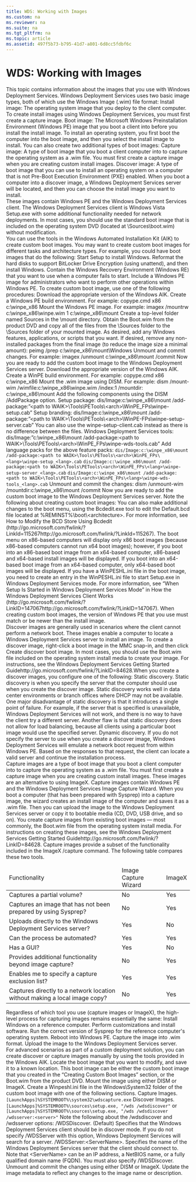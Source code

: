 ```yaml
---
title: WDS: Working with Images
ms.custom: na
ms.reviewer: na
ms.suite: na
ms.tgt_pltfrm: na
ms.topic: article
ms.assetid: 497f5b73-b795-41d7-a801-6d8cc5fdbf6c
---
```

# WDS: Working with Images
<?xml version="1.0" encoding="utf-8"?>
<developerConceptualDocument xmlns="http://ddue.schemas.microsoft.com/authoring/2003/5" xmlns:xlink="http://www.w3.org/1999/xlink" xmlns:xsi="http://www.w3.org/2001/XMLSchema-instance" xsi:schemaLocation="http://ddue.schemas.microsoft.com/authoring/2003/5 http://dduestorage.blob.core.windows.net/ddueschema/developer.xsd">
  <introduction>
    <para>This topic contains information about the images that you use with Windows Deployment Services. Windows Deployment Services uses two basic image types, both of which use the Windows Image (.wim) file format:</para>
    <list class="bullet">
      <listItem>
        <para>
          <system>Install image</system>: The operating system image that you deploy to the client computer. To create install images using Windows Deployment Services, you must first create a capture image.</para>
      </listItem>
      <listItem>
        <para>
          <system>Boot image</system>: The Microsoft Windows Preinstallation Environment (Windows PE) image that you boot a client into before you install the install image. To install an operating system, you first boot the computer into the boot image, and then you select the install image to install. You can also create two additional types of boot images:</para>
        <list class="bullet">
          <listItem>
            <para>
              <system>Capture image</system>: A type of boot image that you boot a client computer into to capture the operating system as a .wim file. You must first create a capture image when you are creating custom install images. </para>
          </listItem>
          <listItem>
            <para>
              <system>Discover image</system>: A type of boot image that you can use to install an operating system on a computer that is not Pre-Boot Execution Environment (PXE) enabled. When you boot a computer into a discover image, a Windows Deployment Services server will be located, and then you can choose the install image you want to install. </para>
          </listItem>
        </list>
      </listItem>
    </list>
  </introduction>
  <section address="BKMK_2" DoNotNumber="false">
    <title>Boot Images</title>
    <content>
      <para>These images contain Windows PE and the Windows Deployment Services client. The Windows Deployment Services client is Windows Vista Setup.exe with some additional functionality needed for network deployments. In most cases, you should use the standard boot image that is included on the operating system DVD (located at \Sources\boot.wim) without modification. </para>
    </content>
    <sections>
      <section address="Custom" DoNotNumber="false">
        <title>Creating Custom Boot Images</title>
        <content>
          <para>You can use the tools in the Windows Automated Installation Kit (AIK) to create custom boot images. You may want to create custom boot images for different tasks and architecture types. For example, you could have boot images that do the following:</para>
          <list class="bullet">
            <listItem>
              <para>Start Setup to install Windows.</para>
            </listItem>
            <listItem>
              <para>Reformat the hard disks to support BitLocker Drive Encryption (using unattend), and then install Windows. </para>
            </listItem>
            <listItem>
              <para>Contain the Windows Recovery Environment (Windows RE) that you want to use when a computer fails to start. </para>
            </listItem>
            <listItem>
              <para>Include a Windows PE image for administrators who want to perform other operations within Windows PE.</para>
            </listItem>
          </list>
          <para>To create custom boot image, use one of the following procedures:</para>
          <procedure>
            <title>To create a custom boot image using Windows PE 2.0 or 2.1</title>
            <steps class="ordered">
              <step>
                <content>
                  <para>Download the appropriate version of the Windows AIK.</para>
                </content>
              </step>
              <step>
                <content>
                  <para>Create a Windows PE build environment. For example: <codeInline>copype.cmd x86 c:\winpe_x86</codeInline></para>
                </content>
              </step>
              <step>
                <content>
                  <para>Mount the Windows PE image. For example: <codeInline>imagex /mountrw c:\winpe_x86\winpe.wim 1 c:\winpe_x86\mount</codeInline></para>
                </content>
              </step>
              <step>
                <content>
                  <para>Create a top-level folder named <system>Sources</system> in the \mount directory.</para>
                </content>
              </step>
              <step>
                <content>
                  <para>Obtain the Boot.wim from the product DVD and copy all of the files from the \Sources folder to the \Sources folder of your mounted image.</para>
                </content>
              </step>
              <step>
                <content>
                  <para>As desired, add any Windows features, applications, or scripts that you want. </para>
                </content>
              </step>
              <step>
                <content>
                  <para>If desired, remove any non-installed packages from the final image (to reduce the image size a minimal amount): <codeInline>peimg /prep c:\winpe_x86\mount\Windows</codeInline></para>
                </content>
              </step>
              <step>
                <content>
                  <para>Unmount and commit changes. For example: <codeInline>imagex /unmount c:\winpe_x86\mount /commit</codeInline></para>
                </content>
              </step>
              <step>
                <content>
                  <para>Now you are ready to add the custom boot image to the Windows Deployment Services server. </para>
                </content>
              </step>
            </steps>
          </procedure>
          <procedure>
            <title>To create a custom boot image using Windows PE 3.0</title>
            <steps class="ordered">
              <step>
                <content>
                  <para>Download the appropriate version of the Windows AIK.</para>
                </content>
              </step>
              <step>
                <content>
                  <para>Create a WinPE build environment. For example: <codeInline>copype.cmd x86 c:\winpe_x86</codeInline></para>
                </content>
              </step>
              <step>
                <content>
                  <para>Mount the .wim image using DISM. For example: <codeInline>dism /mount-wim /wimfile:c:\winpe_x86\winpe.wim /index:1 /mountdir: c:\winpe_x86\mount</codeInline></para>
                </content>
              </step>
              <step>
                <content>
                  <para>Add the following components using the DISM /AddPackage option.</para>
                  <list class="ordered">
                    <listItem>
                      <para>Setup package: <codeInline>dis/Image:c:\winpe_x86\mount /add-package:”&lt;path to WAIK&gt;\Tools\PETools\&lt;arch&gt;\WinPE_FPs\winpe-setup.cab”</codeInline></para>
                    </listItem>
                    <listItem>
                      <para>Setup branding: <codeInline>dis/Image:c:\winpe_x86\mount /add-package:”&lt;path to WAIK&gt;\Tools\PETools\&lt;arch&gt;\WinPE-FPs\winpe-setup-server.cab”</codeInline></para>
                      <alert class="note">
                        <para>You can also use the winpe-setup-client.cab instead as there is no difference between the files.</para>
                      </alert>
                    </listItem>
                    <listItem>
                      <para>Windows Deployment Services tools: <codeInline>dis/Image:”c:\winpe_x86\mount /add-package:&lt;path to WAIK&gt;\Tools\PETools\&lt;arch&gt;\WinPE_FPs\winpe-wds-tools.cab”</codeInline></para>
                    </listItem>
                  </list>
                </content>
              </step>
              <step>
                <content>
                  <para>Add language packs for the above feature packs: </para>
                  <code>dis/Image:c:\winpe_x86\mount /add-package:&lt;path to WAIK&gt;\Tools\PETools\&lt;arch&gt;\WinPE_FPs\&lt;lang&gt;\winpe-setup_&lt;lang&gt;.cab</code>
                  <code>dis/Image:c:\winpe_x86\mount /add-package:&lt;path to WAIK&gt;\Tools\PETools\&lt;arch&gt;\WinPE_FPs\&lt;lang&gt;\winpe-setup-server_&lt;lang&gt;.cab</code>
                  <code>dis/Image:c:\winpe_x86\mount /add-package:&lt;path to WAIK&gt;\Tools\PETools\&lt;arch&gt;\WinPE_FPs\&lt;lang&gt;\winpe-wds-tools_&lt;lang&gt;.cab</code>
                </content>
              </step>
              <step>
                <content>
                  <para>Unmount and commit the changes: <codeInline>dism /unmount-wim /mountdir:c:\winpe_x86\mount /commit</codeInline></para>
                </content>
              </step>
              <step>
                <content>
                  <para>Now you are ready to add the custom boot image to the Windows Deployment Services server. </para>
                </content>
              </step>
            </steps>
          </procedure>
          <para>Note the following about creating custom boot images:</para>
          <list class="bullet">
            <listItem>
              <para>You can also make additional changes to the boot menu, using the Bcdedit.exe tool to edit the Default.bcd file located at %REMINST%\boot\&lt;architecture&gt;. For more information, see How to Modify the BCD Store Using Bcdedit (<externalLink><linkText>http://go.microsoft.com/fwlink/?LinkId=115267</linkText><linkUri>http://go.microsoft.com/fwlink/?LinkId=115267</linkUri></externalLink>). </para>
            </listItem>
            <listItem>
              <para>The boot menu on x86-based computers will display only x86 boot images (because x86-based computers cannot run x64 boot images); however, if you boot into an x86-based boot image from an x64-based computer, x86-based and x64-based install images will be displayed. If you boot into an x64-based boot image from an x64-based computer, only x64-based boot images will be displayed.</para>
            </listItem>
            <listItem>
              <para>If you have a WinPESHL.ini file in the boot image, you need to create an entry in the WinPESHL.ini file to start Setup.exe in Windows Deployment Services mode. For more information, see “When Setup Is Started in Windows Deployment Services Mode” in How the Windows Deployment Services Client Works (<externalLink><linkText>http://go.microsoft.com/fwlink/?LinkID=147067</linkText><linkUri>http://go.microsoft.com/fwlink/?LinkID=147067</linkUri></externalLink>). </para>
            </listItem>
          </list>
          <alert class="important">
            <para>When creating custom boot images, the version of Windows PE that you use must match or be newer than the install image. </para>
          </alert>
        </content>
      </section>
    </sections>
  </section>
  <section address="DiscoverImage" DoNotNumber="false">
    <title>Discover Images</title>
    <content>
      <para>Discover images are generally used in scenarios where the client cannot perform a network boot. These images enable a computer to locate a Windows Deployment Services server to install an image. To create a discover image, right-click a boot image in the MMC snap-in, and then click <ui>Create discover boot image</ui>. In most cases, you should use the Boot.wim file included on the operating system install media to create your image. For instructions, see the <externalLink><linkText>Windows Deployment Services Getting Started Guide</linkText><linkUri>http://go.microsoft.com/fwlink/?LinkID=84628</linkUri></externalLink>.When you create a discover images, you configure one of the following:</para>
      <list class="bullet">
        <listItem>
          <para>
            <system>Static discovery</system>. Static discovery is when you specify the server that the computer should use when you create the discover image. Static discovery works well in data center environments or branch offices where DHCP may not be available. One major disadvantage of static discovery is that it introduces a single point of failure. For example, if the server that is specified is unavailable, Windows Deployment Services will not work, and there is no way to have the client try a different server. Another flaw is that static discovery does not allow for load balancing, because all clients using a particular boot image would use the specified server. </para>
        </listItem>
        <listItem>
          <para>
            <system>Dynamic discovery</system>. If you do not specify the server to use when you create a discover image, Windows Deployment Services will emulate a network boot request from within Windows PE. Based on the responses to that request, the client can locate a valid server and continue the installation process. </para>
        </listItem>
      </list>
    </content>
  </section>
  <section address="Capture" DoNotNumber="false">
    <title>Capture Images</title>
    <content>
      <para>Capture images are a type of boot image that you boot a client computer into to capture the operating system as a .wim file. You must first create a capture image when you are creating custom install images. These images are an alternative to using ImageX. </para>
      <para>Capture images contain Windows PE and the Windows Deployment Services Image Capture Wizard. When you boot a computer (that has been prepared with Sysprep) into a capture image, the wizard creates an install image of the computer and saves it as a .wim file. Then you can upload the image to the Windows Deployment Services server or copy it to bootable media (CD, DVD, USB drive, and so on). You create capture images from existing boot images — most commonly, the Boot.wim file from the operating system install media. For instructions on creating these images, see the <externalLink><linkText>Windows Deployment Services Getting Started Guide</linkText><linkUri>http://go.microsoft.com/fwlink/?LinkID=84628</linkUri></externalLink>. </para>
      <para>Capture images provide a subset of the functionality included in the <system>ImageX /capture</system> command. The following table compares these two tools.</para>
      <table xmlns:caps="http://schemas.microsoft.com/build/caps/2013/11">
        <thead>
          <tr>
            <TD >
              <para>Functionality</para>
            </TD>
            <TD >
              <para>Image Capture Wizard</para>
            </TD>
            <TD >
              <para>ImageX</para>
            </TD>
          </tr>
        </thead>
        <tbody>
          <tr>
            <TD >
              <para>Captures a partial volume?</para>
            </TD>
            <TD >
              <para>No</para>
            </TD>
            <TD >
              <para>Yes</para>
            </TD>
          </tr>
          <tr>
            <TD >
              <para>Captures an image that has not been prepared by using Sysprep?</para>
            </TD>
            <TD >
              <para>No</para>
            </TD>
            <TD >
              <para>Yes</para>
            </TD>
          </tr>
          <tr>
            <TD >
              <para>Uploads directly to the Windows Deployment Services server?</para>
            </TD>
            <TD >
              <para>Yes</para>
            </TD>
            <TD >
              <para>No</para>
            </TD>
          </tr>
          <tr>
            <TD >
              <para>Can the process be automated?</para>
            </TD>
            <TD >
              <para>Yes</para>
            </TD>
            <TD >
              <para>Yes</para>
            </TD>
          </tr>
          <tr>
            <TD >
              <para>Has a GUI?</para>
            </TD>
            <TD >
              <para>Yes</para>
            </TD>
            <TD >
              <para>No</para>
            </TD>
          </tr>
          <tr>
            <TD >
              <para>Provides additional functionality beyond image capture?</para>
            </TD>
            <TD >
              <para>No</para>
            </TD>
            <TD >
              <para>Yes</para>
            </TD>
          </tr>
          <tr>
            <TD >
              <para>Enables me to specify a capture exclusion list?</para>
            </TD>
            <TD >
              <para>Yes</para>
            </TD>
            <TD >
              <para>Yes</para>
            </TD>
          </tr>
          <tr>
            <TD >
              <para>Captures directly to a network location without making a local image copy?</para>
            </TD>
            <TD >
              <para>No</para>
            </TD>
            <TD >
              <para>Yes</para>
            </TD>
          </tr>
        </tbody>
      </table>
      <para>Regardless of which tool you use (capture images or ImageX), the high-level process for capturing images remains essentially the same:</para>
      <list class="ordered">
        <listItem>
          <para>Install Windows on a reference computer. </para>
        </listItem>
        <listItem>
          <para>Perform customizations and install software.</para>
        </listItem>
        <listItem>
          <para>Run the correct version of Sysprep for the reference computer's operating system.</para>
        </listItem>
        <listItem>
          <para>Reboot into Windows PE.</para>
        </listItem>
        <listItem>
          <para>Capture the image into .wim format.</para>
        </listItem>
        <listItem>
          <para>Upload the image to the Windows Deployment Services server.</para>
        </listItem>
      </list>
    </content>
  </section>
  <section address="BKMK_custom" DoNotNumber="false">
    <title>Custom Discover or Capture Images</title>
    <content>
      <para>For advanced scenarios as part of a custom deployment solution, you can create discover or capture images manually by using the tools provided in the Windows AIK. </para>
      <procedure>
        <title>To create a discover or capture image manually</title>
        <steps class="ordered">
          <step>
            <content>
              <para>Locate the boot image that you want to modify, and save it to a known location. This boot image can be either the custom boot image that you created in the “Creating Custom Boot Images” section, or the Boot.wim from the product DVD.</para>
            </content>
          </step>
          <step>
            <content>
              <para>Mount the image using either DISM or ImageX.</para>
            </content>
          </step>
          <step>
            <content>
              <para>Create a Winpeshl.ini file in the Windows\System32 folder of the custom boot image with one of the following sections.</para>
              <list class="bullet">
                <listItem>
                  <para>
                    <embeddedLabel>Capture Images</embeddedLabel>.</para>
                  <code>[LaunchApps]%SYSTEMROOT%\system32\wdscapture.exe</code>
                </listItem>
                <listItem>
                  <para>
                    <embeddedLabel>Discover Images</embeddedLabel>.</para>
                  <code>[LaunchApps]%SYSTEMROOT%\sources\setup.exe, "/wds /wdsdiscover"</code>
                  <para>or</para>
                  <code>[LaunchApps]%SYSTEMROOT%\sources\setup.exe, "/wds /wdsdiscover /wdsserver:&lt;server&gt;"</code>
                  <para>Note the following about the /wdsdiscover and /wdsserver options:</para>
                  <list class="bullet">
                    <listItem>
                      <para>
                        <embeddedLabel>/WDSDiscover</embeddedLabel>. (Default) Specifies that the Windows Deployment Services client should be in discover mode. If you do not specify /WDSServer with this option, Windows Deployment Services will search for a server.</para>
                    </listItem>
                    <listItem>
                      <para>
                        <embeddedLabel>/WDSServer:&lt;ServerName&gt;</embeddedLabel>. Specifies the name of the Windows Deployment Services server that the client should connect to. Note that <system>&lt;ServerName&gt;</system> can be an IP address, a NetBIOS name, or a fully qualified domain name (FQDN). You must also specify <system>/WDSDiscover</system>. </para>
                    </listItem>
                  </list>
                </listItem>
              </list>
            </content>
          </step>
          <step>
            <content>
              <para>Unmount and commit the changes using either DISM or ImageX.</para>
            </content>
          </step>
          <step>
            <content>
              <para>Update the image metadata to reflect any changes to the image name or description.</para>
            </content>
          </step>
        </steps>
      </procedure>
    </content>
  </section>
  <relatedTopics />
</developerConceptualDocument>

